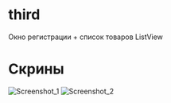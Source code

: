 # third

Окно регистрации + список товаров
ListView
# Скрины
![Screenshot_1](https://github.com/D3nov3l/Androide/assets/144843309/363d437d-4aa5-4b0c-8046-65a5c8c0016c)
![Screenshot_2](https://github.com/D3nov3l/Androide/assets/144843309/2cfac614-2bdb-4e33-94a4-ea05a903be53)
